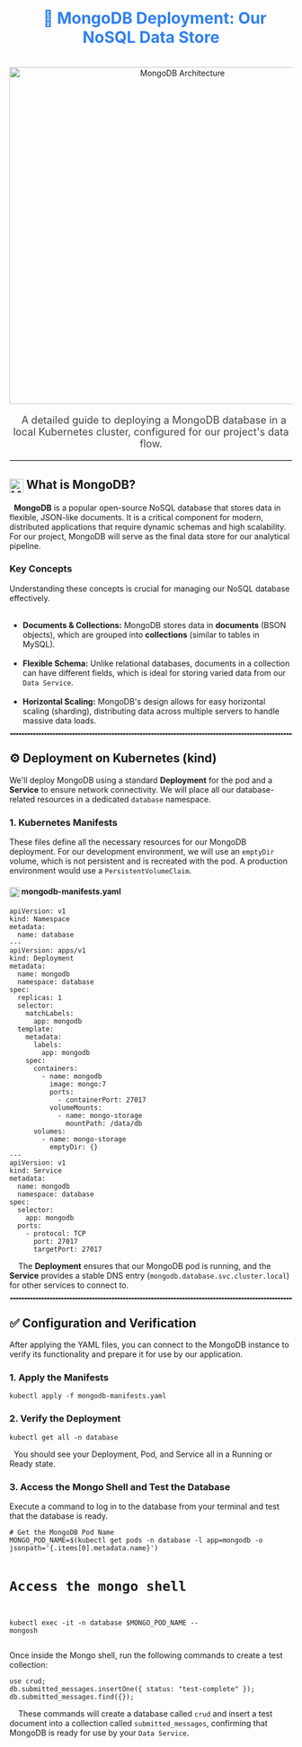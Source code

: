 <div style="font-family: -apple-system, BlinkMacSystemFont, 'Segoe UI', Helvetica, Arial, sans-serif, 'Apple Color Emoji', 'Segoe UI Emoji';">

<h1 align="center" style="color:#2F80ED;">
  💾 MongoDB Deployment: Our NoSQL Data Store
</h1>
<p align="center">
  <img src="mongodb_arch.png" alt="MongoDB Architecture" width="600"/>
</p>
<p align="center" style="font-size:18px; color:#444;">
  A detailed guide to deploying a MongoDB database in a local Kubernetes cluster, configured for our project's data flow.
</p>

<hr style="border:1px solid #ddd;"/>

<h2><img src="https://www.mongodb.com/assets/images/global/leaf.png" alt="MongoDB Logo" height="25" style="vertical-align: middle;"/> What is MongoDB?</h2>
<p>
  <strong>MongoDB</strong> is a popular open-source NoSQL database that stores data in flexible, JSON-like documents. It is a critical component for modern, distributed applications that require dynamic schemas and high scalability. For our project, MongoDB will serve as the final data store for our analytical pipeline.
</p>

<h3>Key Concepts</h3>
<p>Understanding these concepts is crucial for managing our NoSQL database effectively.</p>
<ul>
  <li><strong>Documents & Collections:</strong> MongoDB stores data in <strong>documents</strong> (BSON objects), which are grouped into <strong>collections</strong> (similar to tables in MySQL).</li>
  <li><strong>Flexible Schema:</strong> Unlike relational databases, documents in a collection can have different fields, which is ideal for storing varied data from our <code>Data Service</code>.</li>
  <li><strong>Horizontal Scaling:</strong> MongoDB's design allows for easy horizontal scaling (sharding), distributing data across multiple servers to handle massive data loads.</li>
</ul>

<hr style="border:1px dashed #ccc;"/>

<h2>⚙️ Deployment on Kubernetes (kind)</h2>
<p>We'll deploy MongoDB using a standard <strong>Deployment</strong> for the pod and a <strong>Service</strong> to ensure network connectivity. We will place all our database-related resources in a dedicated <code>database</code> namespace.</p>

<h3>1. Kubernetes Manifests</h3>
<p>These files define all the necessary resources for our MongoDB deployment. For our development environment, we will use an <code>emptyDir</code> volume, which is not persistent and is recreated with the pod. A production environment would use a <code>PersistentVolumeClaim</code>.</p>

<h4><img src="https://upload.wikimedia.org/wikipedia/commons/thumb/3/39/Kubernetes_logo_without_workmark.svg/723px-Kubernetes_logo_without_workmark.svg.png" alt="Kubernetes Icon" height="18" style="vertical-align: middle;"/> mongodb-manifests.yaml</h4>
<pre><code>apiVersion: v1
kind: Namespace
metadata:
  name: database
---
apiVersion: apps/v1
kind: Deployment
metadata:
  name: mongodb
  namespace: database
spec:
  replicas: 1
  selector:
    matchLabels:
      app: mongodb
  template:
    metadata:
      labels:
        app: mongodb
    spec:
      containers:
        - name: mongodb
          image: mongo:7
          ports:
            - containerPort: 27017
          volumeMounts:
            - name: mongo-storage
              mountPath: /data/db
      volumes:
        - name: mongo-storage
          emptyDir: {}
---
apiVersion: v1
kind: Service
metadata:
  name: mongodb
  namespace: database
spec:
  selector:
    app: mongodb
  ports:
    - protocol: TCP
      port: 27017
      targetPort: 27017
</code></pre>
<p>
 
  The <strong>Deployment</strong> ensures that our MongoDB pod is running, and the <strong>Service</strong> provides a stable DNS entry (<code>mongodb.database.svc.cluster.local</code>) for other services to connect to.
</p>

<hr style="border:1px dashed #ccc;"/>

<h2>✅ Configuration and Verification</h2>
<p>After applying the YAML files, you can connect to the MongoDB instance to verify its functionality and prepare it for use by our application.</p>
<h3>1. Apply the Manifests</h3>
<pre><code>kubectl apply -f mongodb-manifests.yaml</code></pre>

<h3>2. Verify the Deployment</h3>
<pre><code>kubectl get all -n database</code></pre>
<p>
  You should see your Deployment, Pod, and Service all in a Running or Ready state.
</p>

<h3>3. Access the Mongo Shell and Test the Database</h3>
<p>Execute a command to log in to the database from your terminal and test that the database is ready.</p>
<pre><code># Get the MongoDB Pod Name
MONGO_POD_NAME=$(kubectl get pods -n database -l app=mongodb -o jsonpath='{.items[0].metadata.name}')

# Access the mongo shell
kubectl exec -it -n database $MONGO_POD_NAME -- mongosh</code></pre>

<p>Once inside the Mongo shell, run the following commands to create a test collection:</p>
<pre><code>use crud;
db.submitted_messages.insertOne({ status: "test-complete" });
db.submitted_messages.find({});</code></pre>
<p>
 
  These commands will create a database called <code>crud</code> and insert a test document into a collection called <code>submitted_messages</code>, confirming that MongoDB is ready for use by your <code>Data Service</code>.
</p>

</div>